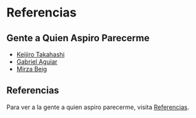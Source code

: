 # Referencias 
## Gente a Quien Aspiro Parecerme 
- [Keijiro Takahashi](https://github.com/keijiro) 
- [Gabriel Aguiar](https://www.youtube.com/channel/UCiKWVboW_JzNy7Hf1T2W7uA) 
- [Mirza Beig](https://www.youtube.com/channel/UCl9B0D0J2y6LZDU-ep8dXWw) 
## Referencias 
Para ver a la gente a quien aspiro parecerme, visita [Referencias](./Referencias/README.md). 
